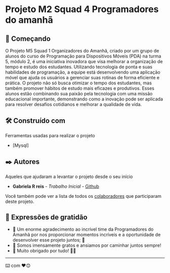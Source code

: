 # Projeto M2 Squad 4 Programadores do amanhã

## 🚀 Começando

O Projeto M5 Squad 1 Organizadores do Amanhã, criado por um grupo de alunos do curso de Programação para Dispositivos Móveis (PDA) na turma 5, módulo 2, é uma iniciativa inovadora que visa melhorar a organização de tempo e estudo dos estudantes. Utilizando tecnologia de ponta e suas habilidades de programação, a equipe está desenvolvendo uma aplicação móvel que ajuda os usuários a gerenciar suas rotinas de forma eficiente e prática. O projeto não só busca otimizar o tempo dos estudantes, mas também promover hábitos de estudo mais eficazes e produtivos. Esses alunos estão combinando sua paixão pela tecnologia com uma missão educacional importante, demonstrando como a inovação pode ser aplicada para resolver desafios cotidianos e melhorar a qualidade de vida.


## 🛠️ Construído com

Ferramentas usadas para realizar o projeto

* [Mysql]


## ✒️ Autores

Aqueles que ajudaram a levantar o projeto desde o seu início

* **Gabriela R reis** - *Trabalho Inicial* - [Github](https://github.com/dev-gabis)

Você também pode ver a lista de todos os [colaboradores](https://github.com/FelipePires007/Projeto-Final-M2/graphs/contributors) que participaram deste projeto.

## 🎁 Expressões de gratidão

* 🌟 Um enorme agradecimento ao incrível time da Programadores do Amanhã por nos proporcionar momentos incríveis e a oportunidade de desenvolver esse projeto juntos; 🚀
* 💖 Somos imensamente gratos e ansiamos por caminhar juntos sempre!
* 🌱 Muito obrigado por tudo! 🙌🎉

---
⌨️ com ❤️😊
